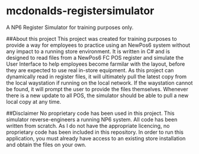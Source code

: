# mcdonalds-registersimulator
A NP6 Register Simulator for training purposes only.

##About this project
This project was created for training purposes to provide a way for employees to practice using an NewPos6 system without any impact to a running store environment. It is written in C# and is designed to read files from a NewPos6 FC POS register and simulate the User Interface to help employees become farmilar with the layout, before they are expected to use real in-store equipment.
As this project can dynamically read in register files, it will ultimately pull the latest copy from the local waystation if running on the local network. If the waystation cannot be found, it will prompt the user to provide the files themselves. Whenever there is a new update to all POS, the simulator should be able to pull a new local copy at any time.

##Disclaimer
No proprietary code has been used in this project. This simulator reverse-engineers a running NP6 system. All code has been written from scratch.
As I do not have the appropriate licencing, no proprietary code has been included in this repository. In order to run this application, you must already have access to an existing store installation and obtain the files on your own.
